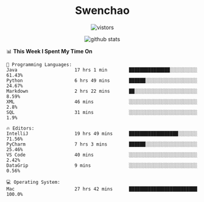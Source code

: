 <h1 align="center">Swenchao</h3>

<p align="center">
  <img src="https://visitor-badge.glitch.me/badge?page_id=Swenchao" alt="vistors" />
</p>

<p align="center">
  <img src="https://github-readme-stats.vercel.app/api?username=Swenchao&count_private=true&show_icons=true&theme=vue-dark&hide_title=true" alt="github stats" />
</p>

<!--START_SECTION:waka-->
📊 **This Week I Spent My Time On** 

```text
💬 Programming Languages: 
Java                     17 hrs 1 min        ███████████████░░░░░░░░░░   61.43% 
Python                   6 hrs 49 mins       ██████░░░░░░░░░░░░░░░░░░░   24.67% 
Markdown                 2 hrs 22 mins       ██░░░░░░░░░░░░░░░░░░░░░░░   8.59% 
XML                      46 mins             ░░░░░░░░░░░░░░░░░░░░░░░░░   2.8% 
SQL                      31 mins             ░░░░░░░░░░░░░░░░░░░░░░░░░   1.9%

🔥 Editors: 
IntelliJ                 19 hrs 49 mins      ██████████████████░░░░░░░   71.56% 
PyCharm                  7 hrs 3 mins        ██████░░░░░░░░░░░░░░░░░░░   25.46% 
VS Code                  40 mins             ░░░░░░░░░░░░░░░░░░░░░░░░░   2.42% 
DataGrip                 9 mins              ░░░░░░░░░░░░░░░░░░░░░░░░░   0.56%

💻 Operating System: 
Mac                      27 hrs 42 mins      █████████████████████████   100.0%

```


<!--END_SECTION:waka-->
